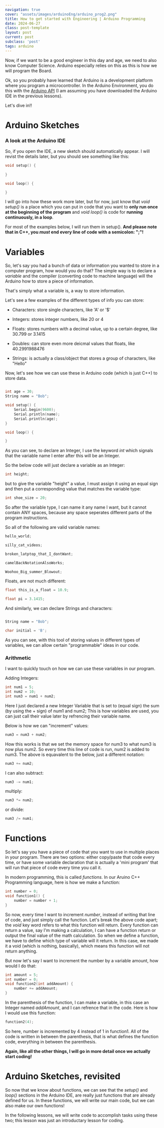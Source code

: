 ```yaml
---
navigation: true
cover: "assets/images/arduinoEng/arduino_prog2.png"
title: How to get started with Engineering | Arduino Programming
date: 2024-06-27
class: post-template
layout: post
current: post
subclass: 'post'
tags: arduino
---
```


Now, if we want to be a good engineer in this day and age, we need to also know Computer Science. Arduino especially relies on this as this is how we will program the Board.

Ok, so you probably have learned that Arduino is a development platform where you program a microcontroller. In the Arduino Environment, you do this with the [Arduino API](https://docs.arduino.cc/learn/programming/reference/) (I am assuming you have downloaded the Arduino IDE in the previous lessons).

Let's dive in!!


# Arduino Sketches
### A look at the Arduino IDE

So, if you open the IDE, a new sketch should automatically appear. I will revist the details later, but you should see something like this:

```cpp
void setup() {
    
}

void loop() {

}
```

I will go into how these work more later, but for now, just know that _void setup()_ is a place which you can put in code that you want to **only run once at the beginning of the program** and _void loop()_ is code for **running continuously, in a loop**.

For most of the examples below, I will run them in setup(). **And please note that in C++, you _must_ end every line of code with a semicolon: ";"!**





# Variables

So, let's say you had a bunch of data or information you wanted to store in a computer program, how would you do that? The simple way is to declare a _variable_ and the compiler (converting code to machine language) will the Arduino how to store a piece of information. 

That's simply what a variable is, a way to store information. 

Let's see a few examples of the different types of info you can store:

- Characters: store single characters, like 'A' or '$'

- Integers: stores integer numbers, like 20 or 4

- Floats: stores numbers with a decimal value, up to a certain degree, like 30.799 or 3.1415

- Doubles: can store even more deicmal values that floats, like 40.2991988476

- Strings: is actually a class/object that stores a group of characters, like "Hello"


Now, let's see how we can use these in Arduino code (which is just C++) to store data. 

```cpp

int age = 30;
String name = "Bob";

void setup() {
    Serial.begin(9600);
    Serial.println(name);
    Serial.println(age);
}

void loop() {

}
```

As you can see, to declare an Integer, I use the keyword _int_ which signals that the variable name I enter after this will be an Integer.

So the below code will just declare a variable as an Integer:

```cpp
int height;
```

but to give the variable "height" a value, I must assign it using an equal sign and then put a corresponding value that matches the variable type:

```cpp
int shoe_size = 20;
```

So after the variable type, I can name it any name I want, but it cannot contain ANY spaces, because any space seperates different parts of the program instructions.

So all of the following are valid variable names:
```cpp
hello_world;

silly_cat_videos;

broken_latptop_that_I_dontWant;

camelBackNotationAlsoWorks;

Woohoo_Big_summer_Blowout;

```

Floats, are not much different:

```cpp
float this_is_a_float = 10.9;

float pi = 3.1415;
```

And similarly, we can declare Strings and characters:

```cpp

String name = "Bob";

char initial = 'B';
```


As you can see, with this tool of storing values in different types of variables, we can allow certain "programmable" ideas in our code.

### Arithmetic

I want to quickly touch on how we can use these variables in our program.

Adding Integers:

```cpp
int num1 = 5;
int num2 = 10;
int num3 = num1 + num2;
```

Here I just declared a new Integer Variable that is set to (equal sign) the sum (by using the + sign) of num1 and num2; This is how variables are used, you can just call their value later by refrencing their variable name.

Below is how we can "increment" values:

```cpp
num3 = num3 + num2;
```

How this works is that we set the memory space for num3 to what num3 is now plus num2. So every time this line of code is run, num2 is added to num3. The above is equavalent to the below, just a different notation:
```cpp
num3 += num2;
```

I can also subtract:
```cpp
num3 -= num1;
```

multiply:
```cpp
num3 *= num2;
```

or divide:
```cpp
num3 /= num1;
```


# Functions

So let's say you have a piece of code that you want to use in multiple places in your program. There are two options: either copy/paste that code every time, or have some variable declaration that is actually a 'mini program' that will run that piece of code every time you call it.

In modern programming, this is called _functions._ In our Aruino C++ Programming language, here is how we make a function:

```cpp
int number = 0;
void function1() {
    number = number + 1;
}
```

So now, every time I want to increment _number_, instead of writing that line of code, and just simply call the function. Let's break the above code apart; the _void_ key word refers to what this function will return. Every function can return a value, say I'm making a calculation, I can have a function return or output the final value of the math calculation. So when we define a function, we have to define which type of variable will it return. In this case, we made it a void (which is nothing, basically), which means this function will not return anything.

But now let's say I want to increment the number by a variable amount, how would I do that:

```cpp
int amount = 5;
int number = 0;
void function2(int addAmount) {
    number += addAmount;
}
```

In the parenthesis of the function, I can make a variable, in this case an Integer named _addAmount_, and I can refrence that in the code. Here is how I would use this function:

```cpp
function2(4);
```
So here, number is incremented by 4 instead of 1 in function1. All of the code is written in between the parenthesis, that is what defines the function code, everything in between the parenthesis.


**Again, like all the other things, I will go in more detail once we actually start coding!**




# Arduino Sketches, revisited

So now that we know about functions, we can see that the _setup()_ and _loop()_ sections in the Arduino IDE, are really just functions that are already defined for us. In these functions, we will write our main code, but we can also make our own functions!

In the following lessons, we will write code to accomplish tasks using these two; this lesson was just an introductary lesson for coding.

